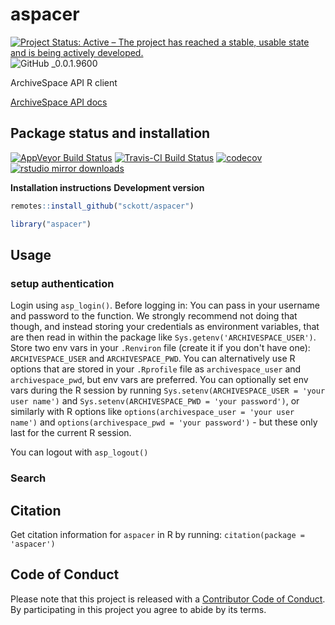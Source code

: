 
aspacer
=======

[![Project Status: Active – The project has reached a stable, usable state and is being actively developed.](http://www.repostatus.org/badges/latest/active.svg)](http://www.repostatus.org/#active) ![GitHub \_0.0.1.9600](https://img.shields.io/badge/GitHub-_0.0.1.9600-blue.svg)

ArchiveSpace API R client

[ArchiveSpace API docs](https://github.com/archivesspace/archivesspace/blob/4c26d82b1b0e343b7e1aea86a11913dcf6ff5b6f/docs/slate/source/index.md)

Package status and installation
-------------------------------

[![AppVeyor Build Status](https://ci.appveyor.com/api/projects/status/github/sckott/aspacer?branch=master&svg=true)](https://ci.appveyor.com/project/sckott/aspacer) [![Travis-CI Build Status](https://travis-ci.org/sckott/aspacer.svg?branch=master)](https://travis-ci.org/) [![codecov](https://codecov.io/gh/sckott/aspacer/branch/master/graph/badge.svg)](https://codecov.io/gh/sckott/aspacer) [![rstudio mirror downloads](http://cranlogs.r-pkg.org/badges/aspacer?color=blue)](https://github.com/metacran/cranlogs.app)

**Installation instructions** **Development version**

``` r
remotes::install_github("sckott/aspacer")
```

``` r
library("aspacer")
```

Usage
-----

### setup authentication

Login using `asp_login()`. Before logging in: You can pass in your username and password to the function. We strongly recommend not doing that though, and instead storing your credentials as environment variables, that are then read in within the package like `Sys.getenv('ARCHIVESPACE_USER')`. Store two env vars in your `.Renviron` file (create it if you don't have one): `ARCHIVESPACE_USER` and `ARCHIVESPACE_PWD`. You can alternatively use R options that are stored in your `.Rprofile` file as `archivespace_user` and `archivespace_pwd`, but env vars are preferred. You can optionally set env vars during the R session by running `Sys.setenv(ARCHIVESPACE_USER = 'your user name')` and `Sys.setenv(ARCHIVESPACE_PWD = 'your password')`, or similarly with R options like `options(archivespace_user = 'your user name')` and `options(archivespace_pwd = 'your password')` - but these only last for the current R session.

You can logout with `asp_logout()`

### Search

Citation
--------

Get citation information for `aspacer` in R by running: `citation(package = 'aspacer')`

Code of Conduct
---------------

Please note that this project is released with a [Contributor Code of Conduct](CONDUCT.md). By participating in this project you agree to abide by its terms.
